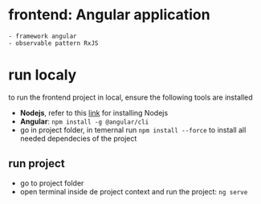 # frontend: Angular application
	- framework angular
	- observable pattern RxJS
 
 # run localy
 
 to run the frontend project in local, ensure the following tools are installed
 - **Nodejs**, refer to this [link](https://nodejs.org/fr/download)  for installing Nodejs
 - **Angular**: ```npm install -g @angular/cli```
 - go in project folder, in temernal run ```npm install --force``` to install all needed dependecies of the project
 
 ## run project
 - go to project folder
 - open terminal inside de project context and run the project: ```ng serve``` 